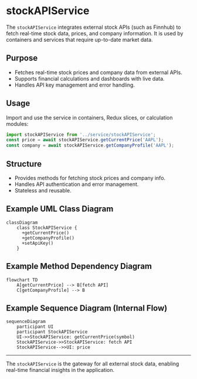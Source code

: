 # stockAPIService

The `stockAPIService` integrates external stock APIs (such as Finnhub) to fetch real-time stock data, prices, and company information. It is used by containers and services that require up-to-date market data.

## Purpose
- Fetches real-time stock prices and company data from external APIs.
- Supports financial calculations and dashboards with live data.
- Handles API key management and error handling.

## Usage
Import and use the service in containers, Redux slices, or calculation modules:

```typescript
import stockAPIService from '../service/stockAPIService';
const price = await stockAPIService.getCurrentPrice('AAPL');
const company = await stockAPIService.getCompanyProfile('AAPL');
```

## Structure
- Provides methods for fetching stock prices and company info.
- Handles API authentication and error management.
- Stateless and reusable.

## Example UML Class Diagram
```mermaid
classDiagram
    class StockAPIService {
      +getCurrentPrice()
      +getCompanyProfile()
      +setApiKey()
    }
```

## Example Method Dependency Diagram
```mermaid
flowchart TD
    A[getCurrentPrice] --> B[fetch API]
    C[getCompanyProfile] --> B
```

## Example Sequence Diagram (Internal Flow)
```mermaid
sequenceDiagram
    participant UI
    participant StockAPIService
    UI->>StockAPIService: getCurrentPrice(symbol)
    StockAPIService->>StockAPIService: fetch API
    StockAPIService-->>UI: price
```

---

The `stockAPIService` is the gateway for all external stock data, enabling real-time financial insights in the application.
